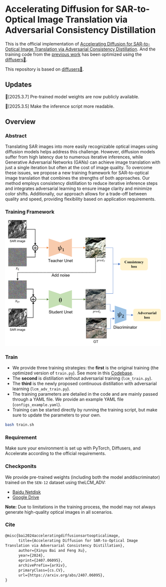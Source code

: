 # Accelerating Diffusion for SAR-to-Optical Image Translation via Adversarial Consistency Distillation

This is the official implementation of [Accelerating Diffusion for SAR-to-Optical Image Translation via Adversarial Consistency Distillation](https://arxiv.org/abs/2407.06095). And the training code from the [previous work](https://github.com/Coordi777/Conditional-Diffusion-for-SAR-to-Optical-Image-Translation) has been optimized using the [diffusers🤗](https://github.com/huggingface/diffusers).

This repository is based on [diffusers🤗](https://github.com/huggingface/diffusers).

## Updates
📣[2025.3.7] Pre-trained model weights are now publicly available.

📣[2025.3.5] Make the inference script more readable.

## Overview

### Abstract

Translating SAR images into more easily recognizable optical images using diffusion models helps address this challenge. However, diffusion models suffer from high latency due to numerous iterative inferences, while Generative Adversarial Networks (GANs) can achieve image translation with just a single iteration but often at the cost of image quality. To overcome these issues, we propose a new training framework for SAR-to-optical image translation that combines the strengths of both approaches. Our method employs consistency distillation to reduce iterative inference steps and integrates adversarial learning to ensure image clarity and minimize color shifts. Additionally, our approach allows for a trade-off between quality and speed, providing flexibility based on application requirements.

### Training Framework

![model](./assets/model.png)

### Train

- We provide three training strategies: the **first** is the original training (the optimized version of `train.py`). See more in this [Codebase](https://github.com/Coordi777/Conditional-Diffusion-for-SAR-to-Optical-Image-Translation).
- The **second** is distillation without adversarial training (`lcm_train.py`).
- The **third** is the newly proposed continuous distillation with adversarial learning (`lcm_adv_train.py`).
- The training parameters are detailed in the code and are mainly passed through a YAML file. We provide an example YAML file (`configs_example.yaml`).
- Training can be started directly by running the training script, but make sure to update the parameters to your own.

```bash
bash train.sh
```

### Requirement

Make sure your environment is set up with PyTorch, Diffusers, and Accelerate according to the official requirements.

### Checkponits

We provide pre-trained weights (including both the ​model and ​discriminator) trained on the `SEN-12` dataset using the ​LCM_ADV:
- [​Baidu Netdisk](https://pan.baidu.com/s/18uKtx53davt9RMReXm02Hw?pwd=bzjz)
- [Google Drive](https://drive.google.com/file/d/1JiE00Bb_Jvww56TjaXMEoCeuOa223gJO/view?usp=drive_link)

**Note:** Due to limitations in the training process, the model may not always generate high-quality optical images in all scenarios.

### Cite

```
@misc{bai2024acceleratingdiffusionsartoopticalimage,
      title={Accelerating Diffusion for SAR-to-Optical Image Translation via Adversarial Consistency Distillation}, 
      author={Xinyu Bai and Feng Xu},
      year={2024},
      eprint={2407.06095},
      archivePrefix={arXiv},
      primaryClass={cs.CV},
      url={https://arxiv.org/abs/2407.06095}, 
}
```


